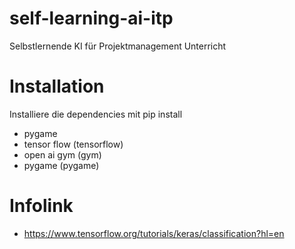 # self-learning-ai-itp
Selbstlernende KI für Projektmanagement Unterricht

# Installation
Installiere die dependencies mit pip install
- pygame
- tensor flow (tensorflow)
- open ai gym (gym)
- pygame (pygame)







# Infolink
- https://www.tensorflow.org/tutorials/keras/classification?hl=en